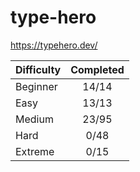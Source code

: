 # type-hero

<https://typehero.dev/>

| Difficulty | Completed |
| ---------- | :-------: |
| Beginner   |   14/14   |
| Easy       |   13/13   |
| Medium     |   23/95   |
| Hard       |   0/48    |
| Extreme    |   0/15    |
